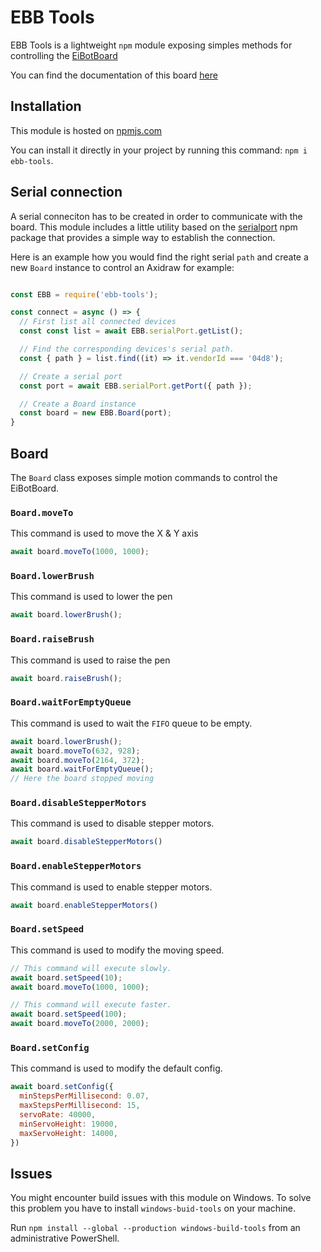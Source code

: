 # EBB Tools

EBB Tools is a lightweight `npm` module exposing simples methods for controlling the [EiBotBoard](http://www.schmalzhaus.com/EBB/)

You can find the documentation of this board [here](https://evil-mad.github.io/EggBot/ebb.html)

## Installation


This module is hosted on [npmjs.com](https://www.npmjs.com/search?q=ebb-tools)

You can install it directly in your project by running this command: `npm i ebb-tools`.

## Serial connection

A serial conneciton has to be created in order to communicate with the board. This module includes a little utility based on the [serialport](https://serialport.io/) npm package that provides a simple way to establish the connection.

Here is an example how you would find the right serial `path` and create a new `Board` instance to control an Axidraw for example:

```javascript

const EBB = require('ebb-tools');

const connect = async () => {
  // First list all connected devices
  const const list = await EBB.serialPort.getList();

  // Find the corresponding devices's serial path.
  const { path } = list.find((it) => it.vendorId === '04d8');

  // Create a serial port
  const port = await EBB.serialPort.getPort({ path });

  // Create a Board instance
  const board = new EBB.Board(port);
}

```

## Board

The `Board` class exposes simple motion commands to control the EiBotBoard.

### `Board.moveTo`

This command is used to move the X & Y axis

```javascript
await board.moveTo(1000, 1000);
```

### `Board.lowerBrush`

This command is used to lower the pen

```javascript
await board.lowerBrush();
```

### `Board.raiseBrush`

This command is used to raise the pen

```javascript
await board.raiseBrush();
```

### `Board.waitForEmptyQueue`

This command is used to wait the `FIFO` queue to be empty.

```javascript
await board.lowerBrush();
await board.moveTo(632, 928);
await board.moveTo(2164, 372);
await board.waitForEmptyQueue();
// Here the board stopped moving
```

### `Board.disableStepperMotors`

This command is used to disable stepper motors.

```javascript
await board.disableStepperMotors()
```

### `Board.enableStepperMotors`

This command is used to enable stepper motors.

```javascript
await board.enableStepperMotors()
```

### `Board.setSpeed`

This command is used to modify the moving speed.

```javascript
// This command will execute slowly.
await board.setSpeed(10);
await board.moveTo(1000, 1000);

// This command will execute faster.
await board.setSpeed(100);
await board.moveTo(2000, 2000);
```

### `Board.setConfig`

This command is used to modify the default config.

```javascript
await board.setConfig({
  minStepsPerMillisecond: 0.07,
  maxStepsPerMillisecond: 15,
  servoRate: 40000,
  minServoHeight: 19000,
  maxServoHeight: 14000,
})
```

## Issues

You might encounter build issues with this module on Windows. To solve this problem you have to install `windows-buid-tools` on your machine.

Run `npm install --global --production windows-build-tools` from an administrative PowerShell.
